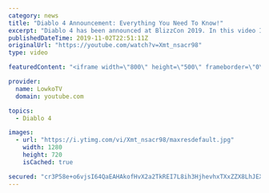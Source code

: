 ```yaml
---
category: news
title: "Diablo 4 Announcement: Everything You Need To Know!"
excerpt: "Diablo 4 has been announced at BlizzCon 2019. In this video I go over everything you need to know about this upcoming Blizzard Entertainment game."
publishedDateTime: 2019-11-02T22:51:11Z
originalUrl: "https://youtube.com/watch?v=Xmt_nsacr98"
type: video

featuredContent: "<iframe width=\"800\" height=\"500\" frameborder=\"0\" src=\"https://www.youtube.com/embed/Xmt_nsacr98\" allow=\"accelerometer; autoplay; encrypted-media; gyroscope; picture-in-picture\" allowfullscreen></iframe>"

provider:
  name: LowkoTV
  domain: youtube.com

topics:
  - Diablo 4

images:
  - url: "https://i.ytimg.com/vi/Xmt_nsacr98/maxresdefault.jpg"
    width: 1280
    height: 720
    isCached: true

secured: "cr3P58e+o6vjsI64QaEAHAkofHvX2a2TkREI7L8ih3HjhevhxTXxZZX8LhJEXEzcgWE3H+ITW0Xh5GMT8cx9HAn6SxfirWUFzlrS6VjGNUlw6JMs/Qak9ACl1HPkBR0ajBqzscN2/hA5a+MX+qK26kUCaAZ5H7hWjWIZQxV/M5I3n3pjqrdTT97POV3KpfWehJj7EBKUg0t1Wsg6BezhqrcZY2TvsddHzoFlNeJ0oM1LmchCfkjgvrjQtrCjDgsdLEujMKglp6Gq2vDBDBqtSH80vFear9WobB80rN7fWn+jvDgmKNFs7S+lqN6Y4szmnFKZN34MjhA7IvMpp3e8bpobPiGgI1USX6NRlwJ5Y32rfsfQPge++kbzZ3EUtAZdmopHdvzXoc4tcnD9KFhbEtSlTx7WqTlub3poOC5ZfOJ4NgJp1cVgn4wyDpW/sEe1;4LAa1nj1L0IDlADvcYG9Rg=="
---
```


